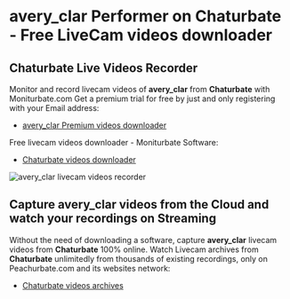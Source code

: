 # avery_clar Performer on Chaturbate - Free LiveCam videos downloader

## Chaturbate Live Videos Recorder

Monitor and record livecam videos of **avery_clar** from **Chaturbate** with Moniturbate.com
Get a premium trial for free by just and only registering with your Email address:
* [avery_clar Premium videos downloader](https://moniturbate.com/request-demo-licence-key.html)

Free livecam videos downloader - Moniturbate Software:
* [Chaturbate videos downloader](https://moniturbate.com/moniturbate-download-software.html)

![avery_clar livecam videos recorder](https://peachurnet.com/templates/moniturbate-software.png)


## Capture avery_clar videos from the Cloud and watch your recordings on Streaming

Without the need of downloading a software, capture **avery_clar** livecam videos from **Chaturbate** 100% online.
Watch Livecam archives from **Chaturbate** unlimitedly from thousands of existing recordings, only on Peachurbate.com and its websites network:
* [Chaturbate videos archives](https://peachurnet.com/)